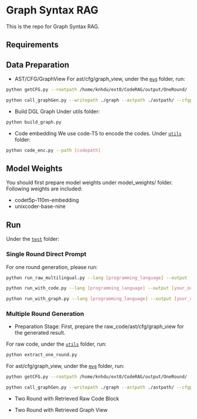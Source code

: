# Graph Syntax RAG

This is the repo for Graph Syntax RAG.

## Requirements

## Data Preparation
- AST/CFG/GraphView
For ast/cfg/graph_view, under the [`mvg`](mvg/) folder, run:
```bash
python getCFG.py --rootpath /home/knhdu/ext0/CodeRAG/output/OneRound/ --astpath astpath/ --cfgpath cfgpath/
```
```bash
python call_graphGen.py --writepath ./graph --astpath ./astpath/ --cfgpath ./cfgpath/ --picky 0
```
- Build DGL Graph
Under utils folder:
```bash
python build_graph.py
```

- Code embedding
We use code-T5 to encode the codes. Under [`utils`](utils/) folder:
```bash
python code_enc.py --path [codepath]
```

## Model Weights
You should first prepare model weights under model_weights/ folder. Following weights are included:
- codet5p-110m-embedding
- unixcoder-base-nine


## Run
Under the [`test`](test/) folder:

### Single Round Direct Prompt
For one round generation, please run:
```bash
python run_raw_multilingual.py --lang [programming_language] --output [your_output_path]
```
```bash
python run_with_code.py --lang [programming_language] --output [your_output_path] --ret_method [retrieval_model] --datapath [retrieval_pool]
```
```bash
python run_with_graph.py --lang [programming_language] --output [your_output_path] --ret_method [retrieval_model] --datapath [retrieval_pool]
```


### Multiple Round Generation

- Preparation Stage:
First, prepare the raw_code/ast/cfg/graph_view for the generated result.

For raw code, under the [`utils`](utils/) folder, run:
```bash
python extract_one_round.py
```

For ast/cfg/graph_view, under the [`mvg`](mvg/) folder, run:
```bash
python getCFG.py --rootpath /home/knhdu/ext0/CodeRAG/output/OneRound/ --astpath astpath/ --cfgpath cfgpath/
```
```bash
python call_graphGen.py --writepath ./graph --astpath ./astpath/ --cfgpath ./cfgpath/ --picky 0
```

- Two Round with Retrieved Raw Code Block

- Two Round with Retrieved Graph View